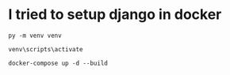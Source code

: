 # I tried to setup django in docker

```
py -m venv venv
```

```
venv\scripts\activate
```

```
docker-compose up -d --build
```
